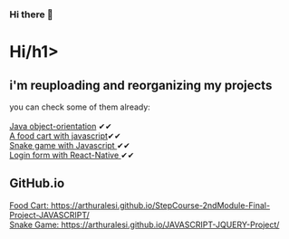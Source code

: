 ### Hi there 👋

<!--
**ArthurAlesi/ArthurAlesi** is a ✨ _special_ ✨ repository because its `README.md` (this file) appears on your GitHub profile.

Here are some ideas to get you started:

- 🔭 I’m currently working on ...
- 🌱 I’m currently learning ...
- 👯 I’m looking to collaborate on ...
- 🤔 I’m looking for help with ...
- 💬 Ask me about ...
- 📫 How to reach me: ...
- 😄 Pronounsred
- ⚡ Fun fact: ...
-->
<h1>Hi/h1>

<h2> i'm reuploading and reorganizing my projects </h2>
you can check some of them already: <br><br>
<a  href="https://github.com/ArthurAlesi/JAVA-OO-Project-1" target="_blank">Java object-orientation</a> ✔✔<br>
<a href="https://github.com/ArthurAlesi/StepCourse-2ndModule-Final-Project-JAVASCRIPT"  target="_blank">A food cart with javascript</a>✔✔<br>
<a href="https://github.com/ArthurAlesi/JAVASCRIPT-JQUERY-Project"  target="_blank" > Snake game with Javascript </a>✔✔<br>
<a  href="https://github.com/ArthurAlesi/Form-React-Native" target="_blank">Login form with React-Native </a>✔✔<br>

<h2> GitHub.io </h2>
<a target="_blank"  href="https://arthuralesi.github.io/StepCourse-2ndModule-Final-Project-JAVASCRIPT/">Food Cart:  https://arthuralesi.github.io/StepCourse-2ndModule-Final-Project-JAVASCRIPT/</a> <br>
<a target="_blank" href="https://arthuralesi.github.io/JAVASCRIPT-JQUERY-Project/">Snake Game:  https://arthuralesi.github.io/JAVASCRIPT-JQUERY-Project/</a>






